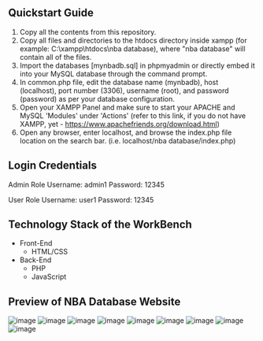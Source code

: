 ## Quickstart Guide
1. Copy all the contents from this repository.
2. Copy all files and directories to the htdocs directory inside xampp (for example: C:\xampp\htdocs\nba database), where "nba database" will contain all of the files.
3. Import the databases [mynbadb.sql] in phpmyadmin or directly embed it into your MySQL database through the command prompt.
4. In common.php file, edit the database name (mynbadb), host (localhost), port number (3306), username (root), and password (password) as per your database configuration.
5. Open your XAMPP Panel and make sure to start your APACHE and MySQL 'Modules' under 'Actions' (refer to this link, if you do not have XAMPP, yet - https://www.apachefriends.org/download.html)
6. Open any browser, enter localhost, and browse the index.php file location on the search bar. (i.e. localhost/nba database/index.php)

## Login Credentials
Admin Role
  Username: admin1
  Password: 12345
  
User Role
  Username: user1
  Password: 12345

## Technology Stack of the WorkBench
- Front-End
  - HTML/CSS
- Back-End
  - PHP
  - JavaScript

## Preview of NBA Database Website
![image](https://github.com/aaflores7/NBA-Database-Website/assets/139302714/1d6751fa-83c3-42e4-a1ad-c7a16d362c20)
![image](https://github.com/aaflores7/NBA-Database-Website/assets/139302714/063ffb6a-128d-430f-ae89-0442b694e9ec)
![image](https://github.com/aaflores7/NBA-Database-Website/assets/139302714/48d3f1af-eaed-4b94-a1e1-141284b8b0f8)
![image](https://github.com/aaflores7/NBA-Database-Website/assets/139302714/cec25486-7185-4a2f-a3e0-cd58683eb62f)
![image](https://github.com/aaflores7/NBA-Database-Website/assets/139302714/25d9edba-64bd-4414-83f1-1b2249530a52)
![image](https://github.com/aaflores7/NBA-Database-Website/assets/139302714/28a23785-14c2-45a5-b445-5ca2cea99189)
![image](https://github.com/aaflores7/NBA-Database-Website/assets/139302714/c39f27a3-5ce0-4944-9d80-73843bd5c55a)
![image](https://github.com/aaflores7/NBA-Database-Website/assets/139302714/10a513dc-73d6-4149-902d-d15e933850ae)
![image](https://github.com/aaflores7/NBA-Database-Website/assets/139302714/a38f0f31-e852-4c6a-b0fc-4f67d7b894d5)
